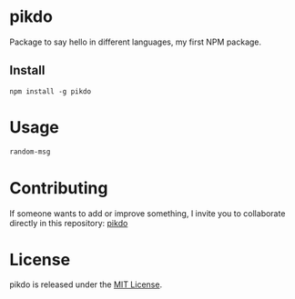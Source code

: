 

# pikdo

Package to say hello in different languages,
my first NPM package.

## Install

```npm
npm install -g pikdo
```

# Usage

```bash
random-msg
```

# Contributing
If someone wants to add or improve something, I invite you to collaborate directly in this repository: [pikdo](https://github.com/Pikdo/pikdo-npm)

# License
pikdo is released under the [MIT License](https://opensource.org/licenses/MIT).